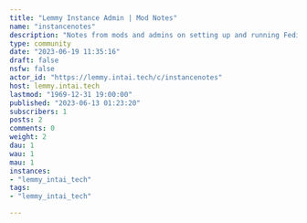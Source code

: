 ```yaml
---
title: "Lemmy Instance Admin | Mod Notes" 
name: "instancenotes"
description: "Notes from mods and admins on setting up and running Fediverse App Instances from Lemmy to Mastadon to Matrix and More. "
type: community
date: "2023-06-19 11:35:16"
draft: false
nsfw: false
actor_id: "https://lemmy.intai.tech/c/instancenotes"
host: lemmy.intai.tech
lastmod: "1969-12-31 19:00:00"
published: "2023-06-13 01:23:20"
subscribers: 1
posts: 2
comments: 0
weight: 2
dau: 1
wau: 1
mau: 1
instances:
- "lemmy_intai_tech"
tags: 
- "lemmy_intai_tech"

---
```

